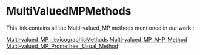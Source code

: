 # MultiValuedMPMethods

This link contains all the Multi-valued_MP methods mentioned in our work :

[Multi-valued_MP_ lexicographicMethods](https://github.com/slhaddad/multi-valued-mp-lexicographic-methods.git)
[Multi-valued_MP_AHP_Method](https://github.com/slhaddad/multi-valued-mp-ahp-method.git)
[Multi-valued_MP_Promethee _Usual_Method](https://github.com/slhaddad/multi-valued-mp-promethee-usual-method.git)
